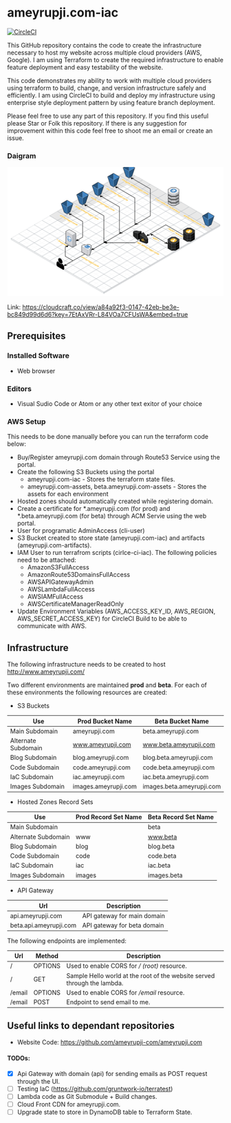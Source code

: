 # ameyrupji.com-iac

[![CircleCI](https://circleci.com/gh/ameyrupji-com/ameyrupji.com-iac.svg?style=svg)](https://circleci.com/gh/ameyrupji-com/ameyrupji.com-iac)

This GitHub repository contains the code to create the infrastructure necessary to host my website across multiple cloud providers (AWS, Google). I am using Terraform to create the required infrastructure to enable feature deployment and easy testability of the website.

This code demonstrates my ability to work with multiple cloud providers using terraform to build, change, and version infrastructure safely and efficiently. I am using CircleCI to build and deploy my infrastructure using enterprise style deployment pattern by using feature branch deployment. 

Please feel free to use any part of this repository. If you find this useful please Star or Folk this repository. If there is any suggestion for improvement within this code feel free to shoot me an email or create an issue.  


### Daigram
![Infrastructure Diagram](/images/ameyrupji.com-blueprint.png)

Link:
https://cloudcraft.co/view/a84a92f3-0147-42eb-be3e-bc849d99d6d6?key=7EtAxVRr-L84VOa7CFUsWA&embed=true

## Prerequisites

### Installed Software 

- Web browser

### Editors 

- Visual Sudio Code or Atom or any other text exitor of your choice 

### AWS Setup 

This needs to be done manually before you can run the terraform code below:

- Buy/Register ameyrupji.com domain through Route53 Service using the portal.
- Create the following S3 Buckets using the portal
    - ameyrupji.com-iac - Stores the terraform state files.
    - ameyrupji.com-assets, beta.ameyrupji.com-assets - Stores the assets for each environment
- Hosted zones should automatically created while registering domain.
- Create a certificate for *.ameyrupji.com (for prod) and *.beta.ameyrupji.com (for beta) through ACM Servie using the web portal.
- User for programatic AdminAccess (cli-user)
- S3 Bucket created to store state (ameyrupji.com-iac) and artifacts (ameyrupji.com-artifacts).
- IAM User to run terrafrom scripts (cirlce-ci-iac). The following policies need to be attached:
    - AmazonS3FullAccess
    - AmazonRoute53DomainsFullAccess
    - AWSAPIGatewayAdmin
    - AWSLambdaFullAccess
    - AWSIAMFullAccess
    - AWSCertificateManagerReadOnly
- Update Environment Variables (AWS_ACCESS_KEY_ID, AWS_REGION, AWS_SECRET_ACCESS_KEY) for CircleCI Build to be able to communicate with AWS.

## Infrastructure

The following infrastructure needs to be created to host http://www.ameyrupji.com/

Two different environments are maintained **prod** and **beta**. For each of these environments the following resources are created:

- S3 Buckets

Use | Prod Bucket Name | Beta Bucket Name
--- | --- | --- 
Main Subdomain | ameyrupji.com | beta.ameyrupji.com
Alternate Subdomain | www.ameyrupji.com | www.beta.ameyrupji.com
Blog Subdomain | blog.ameyrupji.com | blog.beta.ameyrupji.com
Code Subdomain | code.ameyrupji.com | code.beta.ameyrupji.com
IaC Subdomain | iac.ameyrupji.com | iac.beta.ameyrupji.com
Images Subdomain | images.ameyrupji.com | images.beta.ameyrupji.com

- Hosted Zones Record Sets

Use | Prod Record Set Name | Beta Record Set Name
--- | --- | --- 
Main Subdomain |  | beta
Alternate Subdomain | www | www.beta
Blog Subdomain | blog | blog.beta
Code Subdomain | code | code.beta
IaC Subdomain | iac | iac.beta
Images Subdomain | images | images.beta

- API Gateway

Url | Description
--- | --- 
api.ameyrupji.com | API gateway for main domain 
beta.api.ameyrupji.com | API gateway for beta domain

The following endpoints are implemented:

Url | Method | Description
--- | --- | --- 
/ | OPTIONS | Used to enable CORS for _/ (root)_ resource.
/ | GET | Sample Hello world at the root of the website served through the lambda.
/email | OPTIONS | Used to enable CORS for _/email_ resource.
/email | POST | Endpoint to send email to me.


## Useful links to dependant repositories

- Website Code: https://github.com/ameyrupji-com/ameyrupji.com


#### TODOs:

- [x] Api Gateway with domain (api) for sending emails as POST request through the UI.
- [ ] Testing IaC (https://github.com/gruntwork-io/terratest)
- [ ] Lambda code as Git Submodule + Build changes.
- [ ] Cloud Front CDN for ameyrupji.com.
- [ ] Upgrade state to store in DynamoDB table to Terraform State.